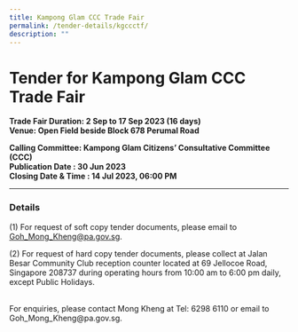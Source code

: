 ```yaml
---
title: Kampong Glam CCC Trade Fair
permalink: /tender-details/kgccctf/
description: ""
---
```

Tender for Kampong Glam CCC Trade Fair
=======================================
**Trade Fair Duration: 2 Sep to 17 Sep 2023 (16 days) <br>
Venue: Open Field beside Block 678 Perumal Road**

**Calling Committee: Kampong Glam Citizens’ Consultative Committee (CCC)**<br>
**Publication Date : 30 Jun 2023** <br>
**Closing Date &amp; Time : 14 Jul 2023, 06:00 PM**
* * *
### Details
(1) For request of soft copy tender documents, please email to Goh_Mong_Kheng@pa.gov.sg.

(2) For request of hard copy tender documents, please collect at Jalan Besar Community Club reception counter located at 69 Jellocoe Road, Singapore 208737 during operating hours from 10:00 am to 6:00 pm daily, except Public Holidays.

<br>
For enquiries, please contact Mong Kheng at Tel: 6298 6110 or email to Goh_Mong_Kheng@pa.gov.sg.